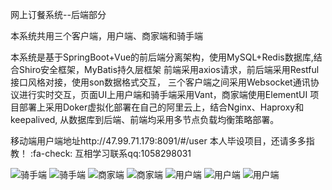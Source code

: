 网上订餐系统--后端部分

本系统共用三个客户端，用户端、商家端和骑手端

本系统是基于SpringBoot+Vue的前后端分离架构，使用MySQL+Redis数据库,结合Shiro安全框架，MyBatis持久层框架
前端采用axios请求，前后端采用Restful接口风格对接，使用son数据格式交互，
三个客户端之间采用Websocket通讯协议进行实时交互，页面UI上用户端和骑手端采用Vant，商家端使用ElementUI
项目部署上采用Doker虚拟化部署在自己的阿里云上，结合Nginx、Haproxy和keepalived,
从数据库到后端、前端均采用多节点负载均衡策略部署。

移动端用户端地址http://47.99.71.179:8091/#/user
本人毕设项目，还请多多指教！ :fa-check: 
互相学习联系qq:1058298031

![骑手端](https://images.gitee.com/uploads/images/2020/0306/171714_d6ed403e_5465839.png "屏幕截图.png")
![骑手端](https://images.gitee.com/uploads/images/2020/0306/171747_d333a38b_5465839.png "屏幕截图.png")
![商家端](https://images.gitee.com/uploads/images/2020/0306/171814_03e922d5_5465839.png "屏幕截图.png")
![商家端](https://images.gitee.com/uploads/images/2020/0306/171846_605cfba4_5465839.png "屏幕截图.png")
![用户端](https://images.gitee.com/uploads/images/2020/0306/171908_0bdd2177_5465839.png "屏幕截图.png")
![用户端](https://images.gitee.com/uploads/images/2020/0306/171925_a7ceb550_5465839.png "屏幕截图.png")
![用户端](https://images.gitee.com/uploads/images/2020/0306/172026_8fdb4e68_5465839.png "屏幕截图.png")